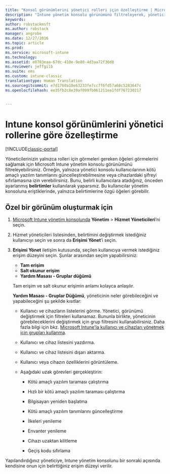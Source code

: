 ```yaml
---
title: "Konsol görünümlerini yönetici rolleri için özelleştirme | Microsoft Docs"
description: "Intune yönetim konsolu görünümünü filtreleyerek, yöneticilerinize yalnızca rolleri için gereken öğelerin gösterilmesini sağlamanıza yardımcı olmak için bu konuyu kullanın."
keywords: 
author: robstackmsft
ms.author: robstack
manager: angrobe
ms.date: 12/27/2016
ms.topic: article
ms.prod: 
ms.service: microsoft-intune
ms.technology: 
ms.assetid: e0783eaa-67dc-410e-9e80-4d3aa72f36d8
ms.reviewer: jeffgilb
ms.suite: ems
ms.custom: intune-classic
translationtype: Human Translation
ms.sourcegitcommit: e7d1760a10e63233fe7cc7f6fd57a68c5283647c
ms.openlocfilehash: ee35fb2c8e39af099fb061211ea1fdf767230217


---
```


# <a name="customize-intune-console-views-according-to-admin-roles"></a>Intune konsol görünümlerini yönetici rollerine göre özelleştirme

[!INCLUDE[classic-portal](../includes/classic-portal.md)]

Yöneticilerinizin yalnızca rolleri için görmeleri gereken öğeleri görmelerini sağlamak için Microsoft Intune yönetim konsolu görünümünü filtreleyebilirsiniz. Örneğin, yalnızca yönetici konsolu kullanıcılarının kötü amaçlı yazılım tanımlarını güncelleştirebilmesine veya cihazlardaki şifreyi sıfırlamasına izin verebilirsiniz. Bunu, belirli kullanıcılara atadığınız, önceden ayarlanmış **belirtimler** kullanılarak yaparsınız. Bu kullanıcılar yönetim konsoluna eriştiklerinde, yalnızca belirtimlerine özgü öğeleri görebilir.

## <a name="to-create-a-custom-view"></a>Özel bir görünüm oluşturmak için

1.  [Microsoft Intune yönetim konsolunda](https://manage.microsoft.com) **Yönetim** &gt; **Hizmet Yöneticileri**’ni seçin.

2.  Hizmet yöneticileri listesinden, belirtimini değiştirmek istediğiniz kullanıcıyı seçin ve sonra da **Erişimi Yönet**’i seçin.

3.  **Erişimi Yönet** iletişim kutusunda, seçilen kullanıcıya vermek istediğiniz erişim düzeyini seçin. Şunlar arasından seçim yapabilirsiniz:

    -   **Tam erişim**
    -   **Salt okunur erişim**
    -   **Yardım Masası - Gruplar düğümü**

    Tam erişim ve salt okunur erişimin anlamı kolayca anlaşılır. <!--- **Helpdesk - Groups Node** allows users to choose from one of the following designations that provide custom levels of access to the [!INCLUDE[wit_nextref](../includes/wit_nextref_md.md)] admin console:--->

    **Yardım Masası - Gruplar Düğümü**, yöneticinin neler görebileceğini ve yapabileceğini şu şekilde kısıtlar:

    -   Kullanıcı ve cihazların listelerini görme. Yönetici, görünümü değiştirmek için filtreleri kullanamaz. Bununla birlikte, yöneticinin görebileceklerini değiştirmek için grup filtresini kullanabilirsiniz. Daha fazla bilgi için bkz. [Microsoft Intune'la kullanıcı ve cihazları yönetmek için grupları kullanma](use-groups-to-manage-users-and-devices-with-microsoft-intune.md).

    -   Kullanıcı ve cihaz listesini yazdırma.

    -   Kullanıcı ve cihaz listesini dışarı aktarma.

    -   Kullanıcı veya cihazın özelliklerini görüntüleme.

    -   Aşağıdaki uzak görevleri gerçekleştirin:

        -   Kötü amaçlı yazılım taraması çalıştırma

        -   Hızlı bir kötü amaçlı yazılım taraması çalıştırma

        -   Bilgisayarı yeniden başlatma

        -   Kötü amaçlı yazılım tanımlarını güncelleştirme

        -   İlkeleri yenileme

        -   Envanter yenileme

        -   Cihazı uzaktan kilitleme

        -   Geçiş kodu sıfırlama

Yapılandırdığınız yöneticiye, Intune yönetim konsolunu bir sonraki açısında kendisine onun için belirttiğiniz erişim düzeyi verilir.



<!--HONumber=Dec16_HO5-->


